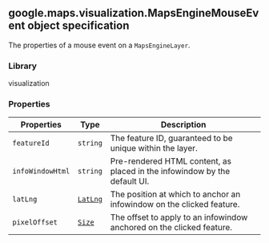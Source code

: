 <h2 id="MapsEngineMouseEvent">
google.maps.visualization.MapsEngineMouseEvent
object specification
</h2><p>The properties of a mouse event on a <code>MapsEngineLayer</code>.</p><h3>Library</h3><p>visualization</p><h3>Properties</h3><table summary="interface MapsEngineMouseEvent - Properties" width="100%">
<thead>
<tr><th>Properties</th>
<th>Type</th>
<th>Description</th>
</tr></thead>
<tbody>
<tr>
<td><code>featureId</code></td>
<td><code>string</code></td>
<td>The feature ID, guaranteed to be unique within the layer.</td>
</tr>
<tr>
<td><code>infoWindowHtml</code></td>
<td><code>string</code></td>
<td>Pre-rendered HTML content, as placed in the infowindow by the default UI.</td>
</tr>
<tr>
<td><code>latLng</code></td>
<td><code><a href="#LatLng">LatLng</a></code></td>
<td>The position at which to anchor an infowindow on the clicked feature.</td>
</tr>
<tr>
<td><code>pixelOffset</code></td>
<td><code><a href="#Size">Size</a></code></td>
<td>The offset to apply to an infowindow anchored on the clicked feature.</td>
</tr>
</tbody>
</table>